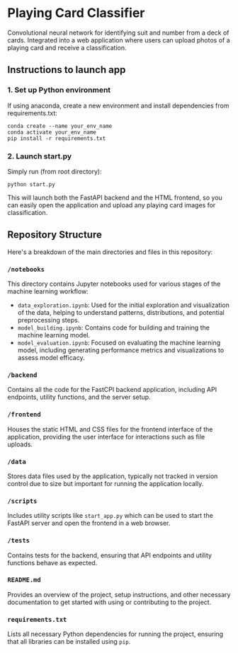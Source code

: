 # Playing Card Classifier 

Convolutional neural network for identifying suit and number from a deck of cards. Integrated into a web application where users can upload photos of a playing card and receive a classification.

## Instructions to launch app

### 1. Set up Python environment

If using anaconda, create a new environment and install dependencies from requirements.txt: 

```
conda create --name your_env_name
conda activate your_env_name
pip install -r requirements.txt
```

### 2. Launch start.py

Simply run (from root directory): 

```
python start.py
```
This will launch both the FastAPI backend and the HTML frontend, so you can easily open the application and upload any playing card images for classification.

## Repository Structure

Here's a breakdown of the main directories and files in this repository:

### `/notebooks`
This directory contains Jupyter notebooks used for various stages of the machine learning workflow:
- `data_exploration.ipynb`: Used for the initial exploration and visualization of the data, helping to understand patterns, distributions, and potential preprocessing steps.
- `model_building.ipynb`: Contains code for building and training the machine learning model.
- `model_evaluation.ipynb`: Focused on evaluating the machine learning model, including generating performance metrics and visualizations to assess model efficacy.

### `/backend`
Contains all the code for the FastCPI backend application, including API endpoints, utility functions, and the server setup.

### `/frontend`
Houses the static HTML and CSS files for the frontend interface of the application, providing the user interface for interactions such as file uploads.

### `/data`
Stores data files used by the application, typically not tracked in version control due to size but important for running the application locally.

### `/scripts`
Includes utility scripts like `start_app.py` which can be used to start the FastAPI server and open the frontend in a web browser.

### `/tests`
Contains tests for the backend, ensuring that API endpoints and utility functions behave as expected.

### `README.md`
Provides an overview of the project, setup instructions, and other necessary documentation to get started with using or contributing to the project.

### `requirements.txt`
Lists all necessary Python dependencies for running the project, ensuring that all libraries can be installed using `pip`.


